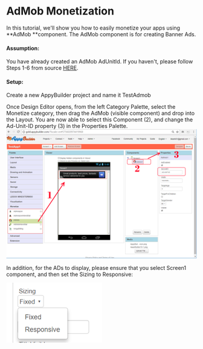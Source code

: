 # AdMob Monetization

In this tutorial, we'll show you how to easily monetize your apps using **AdMob **component. The AdMob component is for creating Banner Ads.

#### Assumption:

You have already created an AdMob AdUnitId. If you haven't, please follow Steps 1-6 from source [HERE](https://quickappninja.zendesk.com/hc/en-us/articles/115000826865-How-to-create-Banner-Admob-Ad-unit-ID-?mobile_site=true).

#### Setup:

Create a new AppyBuilder project and name it TestAdmob

Once Design Editor opens, from the left Category Palette, select the Monetize category, then drag the AdMob \(visible component\) and drop into the Layout. You are now able to select this Component \(2\), and change the Ad-Unit-ID property \(3\) in the Properties Palette. ![](/assets/bookAdMob1.png)

In addition, for the ADs to display, please ensure that you select Screen1 component, and then set the Sizing to Responsive:

![](/assets/book-admob-responsive.png)

